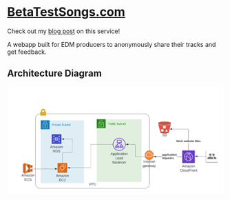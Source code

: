 # [BetaTestSongs.com](https://betatestsongs.com)

Check out my [blog post](https://www.ericventor.com/posts/beta-test-songs) on this service!

A webapp built for EDM producers to anonymously share their tracks and get feedback. 



## Architecture Diagram

![](/assets/betatestsongs_diagram.png)
